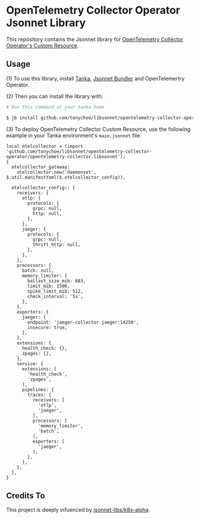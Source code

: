# OpenTelemetry Collector Operator Jsonnet Library

This repository contains the Jsonnet library for [OpenTelemetry Collector Operator's Custom Resource](https://github.com/open-telemetry/opentelemetry-operator/blob/main/docs/api.md).

## Usage

(1) To use this library, install [Tanka](https://tanka.dev/), [Jsonnet Bundler](https://tanka.dev/install#jsonnet-bundler) and OpenTelemertry Operator.

(2) Then you can install the library with:

```bash
# Run this command at your tanka home

$ jb install github.com/tonychoe/libsonnet/opentelemetry-collector-operator@master
```

(3) To deploy OpenTelemetry Collector Custom Resource, use the following example in your Tanka environment's `main.jsonnet` file:

```jsonnet
local otelcollector = (import 'github.com/tonychoe/libsonnet/opentelemetry-collector-operator/opentelemetry-collector.libsonnet');
{
  otelcollector_gateway:
    otelcollector.new('daemonset', $.util.manifestYaml($.otelcollector_config)),

  otelcollector_config:: {
    receivers: {
      otlp: {
        protocols: {
          grpc: null,
          http: null,
        },
      },
      jaeger: {
        protocols: {
          grpc: null,
          thrift_http: null,
        },
      },
    },
    processors: {
      batch: null,
      memory_limiter: {
        ballast_size_mib: 683,
        limit_mib: 1500,
        spike_limit_mib: 512,
        check_interval: '5s',
      },
    },
    exporters: {
      jaeger: {
        endpoint: 'jaeger-collector.jaeger:14250',
        insecure: true,
      },
    },
    extensions: {
      health_check: {},
      zpages: {},
    },
    service: {
      extensions: [
        'health_check',
        'zpages',
      ],
      pipelines: {
        traces: {
          receivers: [
            'otlp',
            'jaeger',
          ],
          processors: [
            'memory_limiter',
            'batch',
          ],
          exporters: [
            'jaeger',
          ],
        },
      },
    },
  },
}
```

## Credits To

This project is deeply infuenced by [jsonnet-libs/k8s-alpha](https://github.com/jsonnet-libs/k8s-alpha).


